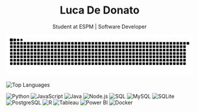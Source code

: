 <h1 align="center">Luca De Donato</h1>
<p align="center">
  Student at ESPM | Software Developer
</p>

<p align="center">
  <img src="https://github.com/lucaddonato/lucaddonato/blob/output/github-contribution-grid-snake.svg" alt="snake gif" />
</p>

<img src="https://github-readme-stats.vercel.app/api/top-langs/?username=lucaddonato&layout=compact&hide_title=true&bg_color=00000000&langs_count=10" alt="Top Languages" />


![Python](https://img.shields.io/badge/-Python-B5E61D?style=for-the-badge&logo=python&logoColor=white)
![JavaScript](https://img.shields.io/badge/-JavaScript-78C947?style=for-the-badge&logo=javascript&logoColor=white)
![Java](https://img.shields.io/badge/-Java-78C947?style=for-the-badge&logo=java&logoColor=white)
![Node.js](https://img.shields.io/badge/-Node.js-B5E61D?style=for-the-badge&logo=node.js&logoColor=white)
![SQL](https://img.shields.io/badge/-SQL-78C947?style=for-the-badge&logo=postgresql&logoColor=white)
![MySQL](https://img.shields.io/badge/-MySQL-B5E61D?style=for-the-badge&logo=mysql&logoColor=white)
![SQLite](https://img.shields.io/badge/-SQLite-78C947?style=for-the-badge&logo=sqlite&logoColor=white)
![PostgreSQL](https://img.shields.io/badge/-PostgreSQL-B5E61D?style=for-the-badge&logo=postgresql&logoColor=white)
![R](https://img.shields.io/badge/-R-78C947?style=for-the-badge&logo=r&logoColor=white)
![Tableau](https://img.shields.io/badge/-Tableau-B5E61D?style=for-the-badge&logo=tableau&logoColor=white)
![Power BI](https://img.shields.io/badge/-Power%20BI-78C947?style=for-the-badge&logo=powerbi&logoColor=white)
![Docker](https://img.shields.io/badge/-Docker-B5E61D?style=for-the-badge&logo=docker&logoColor=white)
